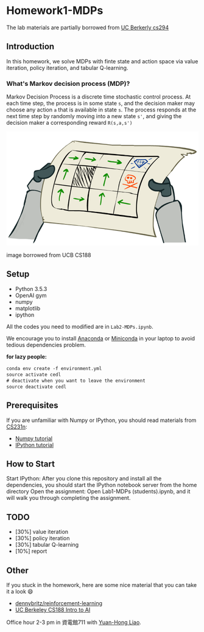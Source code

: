 # Homework1-MDPs

The lab materials are partially borrowed from [UC Berkerly cs294](http://rll.berkeley.edu/deeprlcourse/)


## Introduction
In this homework, we solve MDPs with finte state and action space via value iteration, policy iteration, and tabular Q-learning. 

### What's Markov decision process (MDP)?
Markov Decision Process is a discrete time stochastic control process. At each time step, the process is in some state `s`, and the decision maker may choose any action `a` that is available in state `s`. The process responds at the next time step by randomly moving into a new state `s'`, and giving the decision maker a corresponding reward `R(s,a,s')`


<p align="center"><img src="imgs/mdps.png" height="300"/></p>

image borrowed from UCB CS188

## Setup
- Python 3.5.3
- OpenAI gym
- numpy
- matplotlib
- ipython

All the codes you need to modified are in ```Lab2-MDPs.ipynb```. 

We encourage you to install [Anaconda](https://www.anaconda.com/download/) or [Miniconda](https://conda.io/miniconda.html) in your laptop to avoid tedious dependencies problem.

**for lazy people:**
```
conda env create -f environment.yml
source activate cedl
# deactivate when you want to leave the environment
source deactivate cedl
```

## Prerequisites

If you are unfamiliar with Numpy or IPython, you should read materials from [CS231n](http://cs231n.github.io/):

- [Numpy tutorial](http://cs231n.github.io/python-numpy-tutorial/)
- [IPython tutorial](http://cs231n.github.io/ipython-tutorial/)


## How to Start

Start IPython: After you clone this repository and install all the dependencies, you should start the IPython notebook server from the home directory
Open the assignment: Open Lab1-MDPs (students).ipynb, and it will walk you through completing the assignment.

## TODO
- [30%] value iteration
- [30%] policy iteration
- [30%] tabular Q-learning
- [10%] report

## Other
If you stuck in the homework, here are some nice material that you can take it a look :smile:
- [dennybritz/reinforcement-learning](https://github.com/dennybritz/reinforcement-learning)
- [UC Berkeley CS188 Intro to AI](http://ai.berkeley.edu/home.html)


Office hour 2-3 pm in 資電館711 with [Yuan-Hong Liao](https://andrewliao11.github.io).

